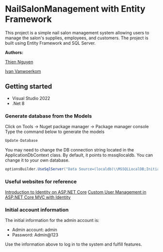 # NailSalonManagement with Entity Framework

This project is a simple nail salon management system allowing users to manage the salon's supplies, employees, and customers. 
The project is built using Entity Framework and SQL Server.

**Authors:**

[Thien Nguyen](https://github.com/bluestar7589)

[Ivan Vanwoerkom](https://github.com/ScottProgrammer88)


## Getting started

- Visual Studio 2022
- .Net 8

### Generate database from the Models

Click on Tools -> Nuget package manager -> Package manager console
Type the command below to generate the models
```csharp
Update-Database
```

You may need to change the DB connection string located in the ApplicationDbContext class.
By default, it points to mssqllocaldb. You can change it to your own database.
```csharp
optionsBuilder.UseSqlServer("Data Source=(localdb)\\MSSQLLocalDB;Initial Catalog=NailSalon");
```

### Useful websites for reference
[Introduction to Identity on ASP.NET Core](https://learn.microsoft.com/en-us/aspnet/core/security/authentication/identity?view=aspnetcore-8.0&tabs=visual-studio)
[Custom User Management in ASP.NET Core MVC with Identity](https://codewithmukesh.com/blog/user-management-in-aspnet-core-mvc/)

### Initial account information
The initial information for the admin account is:
- Admin account: admin
- Password: Admin@123

Use the information above to log in to the system and fulfill features.

